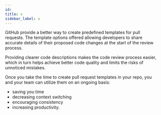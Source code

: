 ```yaml
---
id: 
title: x
sidebar_label: x
---
```




GitHub provide a better way to create predefined templates for pull requests. The template options offered allowing developers to share accurate details of their proposed code changes at the start of the review process.

Providing clearer code descriptions makes the code review process easier, which in turn helps achieve better code quality and limits the risks of unnoticed mistakes.

Once you take the time to create pull request templates in your repo, you and your team can utilize them on an ongoing basis:
- saving you time
- decreasing context switching
- encouraging consistency
- increasing productivity.
